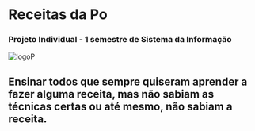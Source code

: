 # Receitas da Po
### Projeto Individual - 1 semestre de Sistema da Informação

![logoP](https://github.com/paola-gomes/ReceitasDaPo/assets/125298327/ce5640ef-6732-4dee-b57b-510975aca7fa)

## Ensinar todos que sempre quiseram aprender a fazer alguma receita, mas não sabiam as técnicas certas ou até mesmo, não sabiam a receita.



